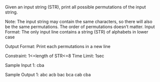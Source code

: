 Given an input string (STR), print all possible permutations of the input string.

Note:
The input string may contain the same characters, so there will also be the same permutations.
The order of permutations doesn’t matter.
Input Format:
The only input line contains a string (STR) of alphabets in lower case

Output Format:
Print each permutations in a new line

Constraint:
1<=length of STR<=8
Time Limit: 1sec

Sample Input 1:
cba

Sample Output 1:
abc
acb
bac
bca
cab
cba
